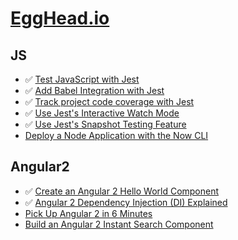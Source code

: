 # [EggHead.io](https://egghead.io)

## JS

- :white_check_mark: [Test JavaScript with Jest](https://egghead.io/lessons/javascript-test-javascript-with-jest)
- :white_check_mark: [Add Babel Integration with Jest](https://egghead.io/lessons/javascript-add-babel-integration-with-jest)
- :white_check_mark: [Track project code coverage with Jest](https://egghead.io/lessons/javascript-track-project-code-coverage-with-jest)
- :white_check_mark: [Use Jest's Interactive Watch Mode](https://egghead.io/lessons/javascript-use-jest-s-interactive-watch-mode)
- :white_check_mark: [Use Jest's Snapshot Testing Feature](https://egghead.io/lessons/javascript-use-jest-s-snapshot-testing-feature)
- [Deploy a Node Application with the Now CLI](https://egghead.io/lessons/node-js-deploy-a-node-application-with-the-now-cli)

## Angular2

- :white_check_mark: [Create an Angular 2 Hello World Component](https://egghead.io/lessons/angular-2-create-an-angular-2-hello-world-component)
- :white_check_mark: [Angular 2 Dependency Injection (DI) Explained](https://egghead.io/courses/angular-2-dependency-injection-di-explained)
- [Pick Up Angular 2 in 6 Minutes](https://egghead.io/lessons/angular-2-pick-up-angular-2-in-6-minutes)
- [Build an Angular 2 Instant Search Component](https://egghead.io/courses/build-an-angular-2-instant-search-component)
